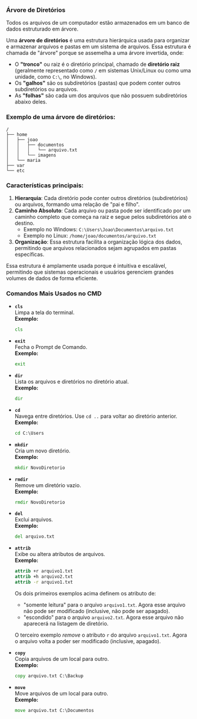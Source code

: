 ### Árvore de Diretórios

Todos os arquivos de um computador estão armazenados em um banco de dados estruturado em árvore.

Uma **árvore de diretórios** é uma estrutura hierárquica usada para organizar e armazenar arquivos e pastas em um sistema de arquivos. Essa estrutura é chamada de "árvore" porque se assemelha a uma árvore invertida, onde:

- O **"tronco"** ou raiz é o diretório principal, chamado de **diretório raiz** (geralmente representado como `/` em sistemas Unix/Linux ou como uma unidade, como `C:\`, no Windows).
- Os **"galhos"** são os subdiretórios (pastas) que podem conter outros subdiretórios ou arquivos.
- As **"folhas"** são cada um dos arquivos que não possuem subdiretórios abaixo deles.


### Exemplo de uma árvore de diretórios:
```
/
├── home
│   ├── joao
│   │   ├── documentos
│   │   │   └── arquivo.txt
│   │   └── imagens
│   └── maria
├── var
└── etc
```

### Características principais:

1. **Hierarquia**: Cada diretório pode conter outros diretórios (subdiretórios) ou arquivos, formando uma relação de "pai e filho".
2. **Caminho Absoluto**: Cada arquivo ou pasta pode ser identificado por um caminho completo que começa na raiz e segue pelos subdiretórios até o destino.
   - Exemplo no Windows: `C:\Users\Joao\Documentos\arquivo.txt`
   - Exemplo no Linux: `/home/joao/documentos/arquivo.txt`
3. **Organização**: Essa estrutura facilita a organização lógica dos dados, permitindo que arquivos relacionados sejam agrupados em pastas específicas.

Essa estrutura é amplamente usada porque é intuitiva e escalável, permitindo que sistemas operacionais e usuários gerenciem grandes volumes de dados de forma eficiente.


### Comandos Mais Usados no CMD

- **`cls`**  
    Limpa a tela do terminal.  
    **Exemplo:**  
    ```cmd
    cls
    ```

- **`exit`**  
    Fecha o Prompt de Comando.  
    **Exemplo:**  
    ```cmd
    exit
    ```

- **`dir`**  
    Lista os arquivos e diretórios no diretório atual.  
    **Exemplo:**  
    ```cmd
    dir
    ```

- **`cd`**  
    Navega entre diretórios. Use `cd ..` para voltar ao diretório anterior.  
    **Exemplo:**  
    ```cmd
    cd C:\Users
    ```

- **`mkdir`**  
    Cria um novo diretório.  
    **Exemplo:**  
    ```cmd
    mkdir NovoDiretorio
    ```

- **`rmdir`**  
    Remove um diretório vazio.  
    **Exemplo:**  
    ```cmd
    rmdir NovoDiretorio
    ```

- **`del`**  
    Exclui arquivos.  
    **Exemplo:**  
    ```cmd
    del arquivo.txt
    ```

- **`attrib`**  
    Exibe ou altera atributos de arquivos.  
    **Exemplo:**  
    ```cmd
    attrib +r arquivo1.txt
    attrib +h arquivo2.txt
    attrib -r arquivo1.txt
    ```
    Os dois primeiros exemplos acima definem os atributo de:
    - "somente leitura" para o arquivo `arquivo1.txt`. Agora esse arquivo não pode ser modificado (inclusive, não pode ser apagado).
    - "escondido" para o arquivo `arquivo2.txt`. Agora esse arquivo não aparecerá na listagem de diretório.
    
    O terceiro exemplo *remove* o atributo `r` do arquivo `arquivo1.txt`. Agora o arquivo volta a poder ser modificado (inclusive, apagado).


- **`copy`**  
    Copia arquivos de um local para outro.  
    **Exemplo:**  
    ```cmd
    copy arquivo.txt C:\Backup
    ```

- **`move`**  
    Move arquivos de um local para outro.  
    **Exemplo:**  
    ```cmd
    move arquivo.txt C:\Documentos
    ```

